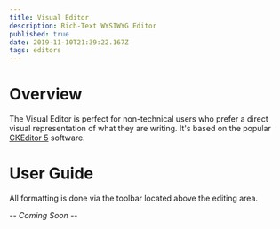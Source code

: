```yaml
---
title: Visual Editor
description: Rich-Text WYSIWYG Editor
published: true
date: 2019-11-10T21:39:22.167Z
tags: editors
---
```


# Overview

The Visual Editor is perfect for non-technical users who prefer a direct visual representation of what they are writing. It's based on the popular [CKEditor 5](https://ckeditor.com/) software.

# User Guide

All formatting is done via the toolbar located above the editing area.

*-- Coming Soon --*